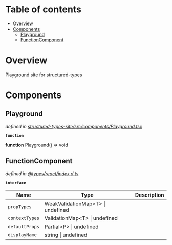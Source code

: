 # Table of contents

-   [Overview](#overview)
-   [Components](#components)
    -   [Playground](#playground)
    -   [FunctionComponent](#functioncomponent)

# Overview

Playground site for structured-types

# Components

<api-readme files="./src/components/Playground.tsx"/>

<!-- START-API-README -->

## Playground

_defined in [structured-types-site/src/components/Playground.tsx](https://github.com/ccontrols/structured-types/tree/master/site/src/components/Playground.tsx#L18)_

**`function`**

**function** Playground() => void

## FunctionComponent

_defined in [@types/react/index.d.ts](https://github.com/DefinitelyTyped/DefinitelyTyped/tree/master/types/react)_

**`interface`**



| Name           | Type                                 | Description |
| -------------- | ------------------------------------ | ----------- |
| `propTypes`    | WeakValidationMap&lt;T> \| undefined |             |
| `contextTypes` | ValidationMap&lt;T> \| undefined     |             |
| `defaultProps` | Partial&lt;P> \| undefined           |             |
| `displayName`  | string \| undefined                  |             |

<!-- END-API-README -->
